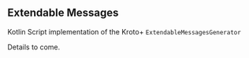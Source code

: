 ## Extendable Messages

Kotlin Script implementation of the Kroto+ ```ExtendableMessagesGenerator```

Details to come.